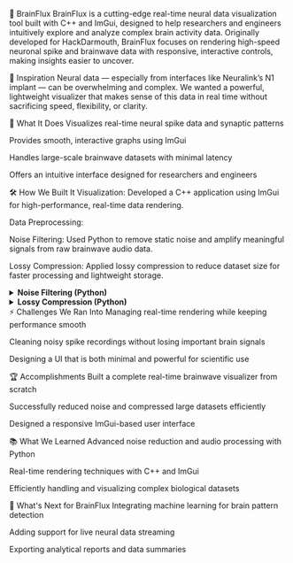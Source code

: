 🧠 BrainFlux
BrainFlux is a cutting-edge real-time neural data visualization tool built with C++ and ImGui, designed to help researchers and engineers intuitively explore and analyze complex brain activity data.
Originally developed for HackDarmouth, BrainFlux focuses on rendering high-speed neuronal spike and brainwave data with responsive, interactive controls, making insights easier to uncover.

🚀 Inspiration
Neural data — especially from interfaces like Neuralink’s N1 implant — can be overwhelming and complex.
We wanted a powerful, lightweight visualizer that makes sense of this data in real time without sacrificing speed, flexibility, or clarity.

🧩 What It Does
Visualizes real-time neural spike data and synaptic patterns

Provides smooth, interactive graphs using ImGui

Handles large-scale brainwave datasets with minimal latency

Offers an intuitive interface designed for researchers and engineers

🛠️ How We Built It
Visualization: Developed a C++ application using ImGui for high-performance, real-time data rendering.

Data Preprocessing:

Noise Filtering: Used Python to remove static noise and amplify meaningful signals from raw brainwave audio data.

Lossy Compression: Applied lossy compression to reduce dataset size for faster processing and lightweight storage.

<details> <summary><strong>Noise Filtering (Python)</strong></summary>
python
Copy
Edit
import os
import noisereduce as nr
from pydub import AudioSegment
import numpy as np

input_folder = r"C:\path\to\data"
output_folder = r"C:\path\to\filtered_data"

def process_audio(input_path, output_path):
    audio = AudioSegment.from_wav(input_path)
    samples = np.array(audio.get_array_of_samples())
    reduced_noise_samples = nr.reduce_noise(y=samples, sr=audio.frame_rate)
    reduced_noise_audio = AudioSegment(
        reduced_noise_samples.astype(np.int16).tobytes(), 
        frame_rate=audio.frame_rate, 
        sample_width=audio.sample_width, 
        channels=audio.channels
    )
    amplified_audio = reduced_noise_audio + 20
    output_file_path = os.path.join(output_folder, os.path.basename(output_path))
    amplified_audio.export(output_file_path, format="wav")

for filename in os.listdir(input_folder):
    if filename.endswith(".wav"):
        process_audio(os.path.join(input_folder, filename), os.path.join(output_folder, filename))
</details>
<details> <summary><strong>Lossy Compression (Python)</strong></summary>
python
Copy
Edit
from pydub import AudioSegment
import os
import noisereduce as nr
import numpy as np

input_folder = r"C:\path\to\data"
output_folder = r"C:\path\to\2_filtered_data"

def process_audio(input_path, output_path):
    audio = AudioSegment.from_wav(input_path)
    samples = np.array(audio.get_array_of_samples())
    reduced_noise_samples = nr.reduce_noise(y=samples, sr=audio.frame_rate)
    reduced_noise_audio = AudioSegment(
        reduced_noise_samples.astype(np.int16).tobytes(),
        frame_rate=audio.frame_rate,
        sample_width=audio.sample_width,
        channels=audio.channels
    )
    amplified_audio = reduced_noise_audio + 20
    output_file_path = os.path.join(output_folder, os.path.splitext(os.path.basename(output_path))[0] + ".mp3")
    amplified_audio.export(output_file_path, format="mp3", bitrate="128k")

for filename in os.listdir(input_folder):
    if filename.endswith(".wav"):
        process_audio(os.path.join(input_folder, filename), os.path.join(output_folder, filename))
</details>
⚡ Challenges We Ran Into
Managing real-time rendering while keeping performance smooth

Cleaning noisy spike recordings without losing important brain signals

Designing a UI that is both minimal and powerful for scientific use

🏆 Accomplishments
Built a complete real-time brainwave visualizer from scratch

Successfully reduced noise and compressed large datasets efficiently

Designed a responsive ImGui-based user interface

📚 What We Learned
Advanced noise reduction and audio processing with Python

Real-time rendering techniques with C++ and ImGui

Efficiently handling and visualizing complex biological datasets

🔮 What's Next for BrainFlux
Integrating machine learning for brain pattern detection

Adding support for live neural data streaming

Exporting analytical reports and data summaries


